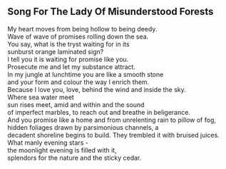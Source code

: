 Song For The Lady Of Misunderstood Forests
------------------------------------------
My heart moves from being hollow to being deedy.  
Wave of wave of promises rolling down the sea.  
You say, what is the tryst waiting for in its  
sunburst orange laminated sign?  
I tell you it is waiting for promise like you.  
Prosecute me and let my substance attract.  
In my jungle at lunchtime you are like a smooth stone  
and your form and colour the way I enrich them.  
Because I love you, love, behind the wind and inside the sky.  
Where sea water meet  
sun rises meet, amid and within and the sound  
of imperfect marbles, to reach out and breathe in beligerance.  
And you promise like a home and from unrelenting rain to pillow of fog,  
hidden foliages drawn by parsimonious channels, a  
decadent shoreline begins to build. They trembled it with bruised juices.  
What manly evening stars -  
the moonlight evening is filled with it,  
splendors for the nature and the sticky cedar.  
